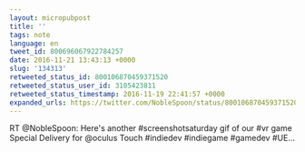 ```yaml
---
layout: micropubpost
title: ''
tags: note
language: en
tweet_id: 800696067922784257
date: 2016-11-21 13:43:13 +0000
slug: '134313'
retweeted_status_id: 800106870459371520
retweeted_status_user_id: 3105423811
retweeted_status_timestamp: 2016-11-19 22:41:57 +0000
expanded_urls: https://twitter.com/NobleSpoon/status/800106870459371520/photo/1
---
```

RT @NobleSpoon: Here's another #screenshotsaturday gif of our #vr game Special Delivery for @oculus Touch #indiedev #indiegame #gamedev #UE…
